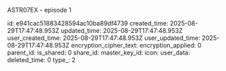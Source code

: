 ASTR07EX - episode 1

id: e941cac51883428594ac10ba89df4739
created_time: 2025-08-29T17:47:48.953Z
updated_time: 2025-08-29T17:47:48.953Z
user_created_time: 2025-08-29T17:47:48.953Z
user_updated_time: 2025-08-29T17:47:48.953Z
encryption_cipher_text: 
encryption_applied: 0
parent_id: 
is_shared: 0
share_id: 
master_key_id: 
icon: 
user_data: 
deleted_time: 0
type_: 2